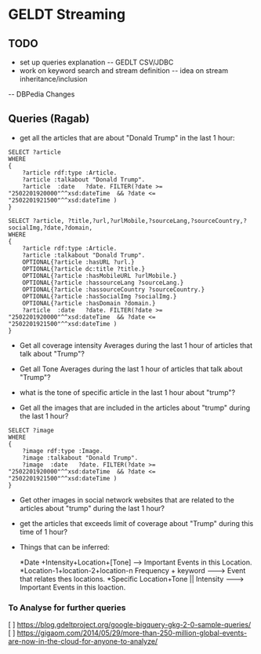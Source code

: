 # GELDT Streaming


## TODO


- set up queries explanation
-- GEDLT CSV/JDBC
- work on keyword search and stream definition
 -- idea on stream inheritance/inclusion
 
 -- DBPedia Changes



## Queries (Ragab)


- get all the articles that are about "Donald Trump" in the last 1 hour:

```
SELECT ?article 
WHERE
{
	?article rdf:type :Article.
	?article :talkabout "Donald Trump".
	?article  :date   ?date. FILTER(?date >= "2502201920000"^^xsd:dateTime  && ?date <= "2502201921500"^^xsd:dateTime )
}
```


```
SELECT ?article, ?title,?url,?urlMobile,?sourceLang,?sourceCountry,?socialImg,?date,?domain,
WHERE
{
	?article rdf:type :Article.
	?article :talkabout "Donald Trump".
	OPTIONAL{?article :hasURL ?url.}
	OPTIONAL{?article dc:title ?title.}
	OPTIONAL{?article :hasMobileURL ?urlMobile.}
	OPTIONAL{?article :hassourceLang ?sourceLang.}
	OPTIONAL{?article :hassourceCountry ?sourceCountry.}
	OPTIONAL{?article :hasSocialImg ?socialImg.}
	OPTIONAL{?article :hasDomain ?domain.}
	?article  :date   ?date. FILTER(?date >= "2502201920000"^^xsd:dateTime  && ?date <= "2502201921500"^^xsd:dateTime )
}
```




- Get all coverage intensity Averages during the last 1 hour of articles that talk about "Trump"?

- Get all Tone Averages during the last 1 hour of articles that talk about "Trump"?

- what is the tone of specific article in the last 1 hour about "trump"?

- Get all the images that are included in the articles about "trump" during the last 1 hour?

```
SELECT ?image 
WHERE
{
	?image rdf:type :Image.
	?image :talkabout "Donald Trump".
	?image  :date   ?date. FILTER(?date >= "2502201920000"^^xsd:dateTime  && ?date <= "2502201921500"^^xsd:dateTime )
}
```

- Get other images in social network websites that are related to the articles about "trump" during the last 1 hour?

- get the articles that exceeds limit of coverage about "Trump" during this time of 1 hour?

- Things that can be inferred:
	
	*Date +Intensity+Location+[Tone] --> Important Events in this Location.
	*Location-1+location-2+location-n Frequency +  keyword ---> Event that relates thes locations.
	*Specific Location+Tone || Intensity  ---> Important Events in this loaction.


### To Analyse for further queries

[ ] https://blog.gdeltproject.org/google-bigquery-gkg-2-0-sample-queries/
[ ] https://gigaom.com/2014/05/29/more-than-250-million-global-events-are-now-in-the-cloud-for-anyone-to-analyze/